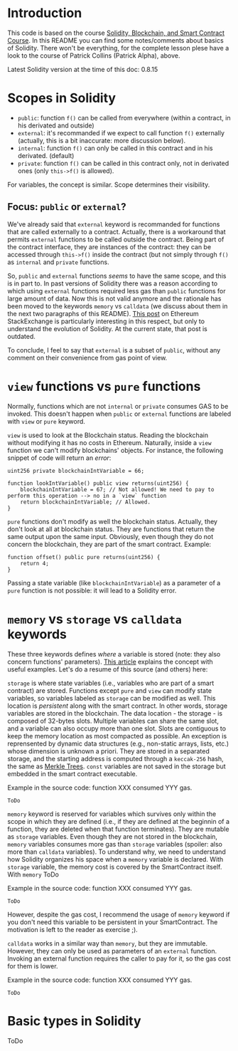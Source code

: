 # Introduction
This code is based on the course [Solidity, Blockchain, and Smart Contract Course](https://github.com/smartcontractkit/full-blockchain-solidity-course-py).
In this README you can find some notes/comments about basics of Solidity. There won't be everything, for the complete lesson plese have a look to the course of Patrick Collins (Patrick Alpha), above.

Latest Solidity version at the time of this doc: 0.8.15

# Scopes in Solidity
* `public`: function `f()` can be called from everywhere (within a contract, in his derivated and outside)
* `external`: it's recommanded if we expect to call function `f()` externally (actually, this is a bit inaccurate: more discussion below).
* `internal`: function `f()` can only be called in this contract and in his derivated. (default)
* `private`: function `f()` can be called in this contract only, not in derivated ones (only `this->f()` is allowed).

For variables, the concept is similar. Scope determines their visibility.

## Focus: `public` or `external`?
We've already said that `external` keyword is recommanded for functions that are called externally to a contract. Actually, there is a workaround that permits `external` functions to be called outside the contract. Being part of the contract interface, they are instances of the contract: they can be accessed through `this->f()` inside the contract (but not simply through `f()` as `internal` and `private` functions.

So, `public` and `external` functions _seems_ to have the same scope, and this is in part to. In past versions of Solidity there was a reason according to which using `external` functions required less gas than `public` functions for large amount of data. Now this is not valid anymore and the rationale has been moved to the keywords `memory` vs `calldata` (we discuss about them in the next two paragraphs of this README). [This post](https://ethereum.stackexchange.com/questions/19380/external-vs-public-best-practices) on Ethereum StackExchange is particularly interesting in this respect, but only to understand the evolution of Solidity. At the current state, that post is outdated.

To conclude, I feel to say that `external` is a subset of `public`, without any comment on their convenience from gas point of view.

# `view` functions vs `pure` functions
Normally, functions which are not `internal` or `private` consumes GAS to be invoked. This doesn't happen when `public` or `external` functions are labeled with `view` or `pure` keyword.

`view` is used to look at the Blockchain status. Reading the blockchain without modifying it has no costs in Ethereum. Naturally, inside a `view` function we can't modify blockchains' objects. For instance, the following snippet of code will return an *error*:

```
uint256 private blockchainIntVariable = 66;

function lookIntVariable() public view returns(uint256) {
    blockchainIntVariable = 67; // Not allowed! We need to pay to perform this operation --> no in a `view` function
    return blockchainIntVariable; // Allowed.
}
```

`pure` functions don't modify as well the blockchain status. Actually, they don't look at all at blockchain status. They are functions that return the same output upon the same input. Obviously, even though they do not concern the blockchain, they are part of the smart contract. Example:
```
function offset() public pure returns(uint256) {
    return 4;
}
```
Passing a state variable (like `blockchainIntVariable`) as a parameter of a `pure` function is not possible: it will lead to a Solidity error.

# `memory` vs `storage` vs `calldata` keywords
These three keywords defines *where* a variable is stored (note: they also concern functions' parameters). [This article](https://medium.com/coinmonks/solidity-storage-vs-memory-vs-calldata-8c7e8c38bce) explains the concept with useful examples. Let's do a resume of this source (and others) here:

`storage` is where state variables (i.e., variables who are part of a smart contract) are stored. Functions except `pure` and `view` can modify state variables, so variables labeled as `storage` can be modified as well. This location is *persistent* along with the smart contract. In other words, storage variables are stored in the blockchain. The data location - the storage - is composed of 32-bytes slots. Multiple variables can share the same slot, and a variable can also occupy more than one slot. Slots are contiguous to keep the memory location as most compacted as possible. An exception is reprensented by dynamic data structures (e.g., non-static arrays, lists, etc.) whose dimension is unknown a priori. They are stored in a separated storage, and the starting address is computed through a `keccak-256` hash, the same as [Merkle Trees](https://github.com/TheBulgarianUmbrella/BinaryMerkleTree). `const` variables are not saved in the storage but embedded in the smart contract executable.

Example in the source code: function XXX consumed YYY gas.
```
ToDo
```

`memory` keyword is reserved for variables which survives only within the scope in which they are defined (i.e., if they are defined at the beginnin of a function, they are deleted when that function terminates). They are mutable as `storage` variables. Even though they are not stored in the blockchain, `memory` variables consumes more gas than `storage` variables (spoiler: also more than `calldata` variables). To understand why, we need to understand how Solidity organizes his space when a `memory` variable is declared. With `storage` variable, the memory cost is covered by the SmartContract itself. With `memory` ToDo

Example in the source code: function XXX consumed YYY gas.
```
ToDo
```
However, despite the gas cost, I recommend the usage of `memory` keyword if you don't need this variable to be persistent in your SmartContract. The motivation is left to the reader as exercise ;).

`calldata` works in a similar way than `memory`, but they are immutable. However, they can only be used as parameters of an `external` function. Invoking an external function requires the caller to pay for it, so the gas cost for them is lower.

Example in the source code: function XXX consumed YYY gas.
```
ToDo
```

# Basic types in Solidity
ToDo
